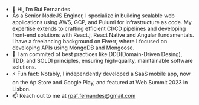 - 👋 Hi, I’m Rui Fernandes
- As a Senior NodeJS Enginer, I specialize in building scalable web applications using AWS, GCP, and Pulumi for infrastructure as code.
  My expertise extends to crafting efficient CI/CD pipelines and developing front-end solutions with React.j, React Native and Angular fundamentals.
  I have a freelancing background on Fiverr, where I focused on developing APIs using MongoDB and Mongoose.
- 🌱 I am commited ot best practices like DDD(Domain-Driven Desing), TDD, and SOLDI principles, ensuring high-quality, maintainable software solutions.
- ⚡ Fun fact: Notably, I independently developed a SaaS mobile app, now on the Ap Store and Google Play, and featured at Web Summit 2023 in Lisbon.
- 📫 Reach out to me at rpaf.fernandes@gmail.com
<!---
ruifernandes0013/ruifernandes0013 is a ✨ special ✨ repository because its `README.md` (this file) appears on your GitHub profile.
You can click the Preview link to take a look at your changes.
--->
